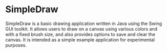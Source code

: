 # SimpleDraw
SimpleDraw is a basic drawing application written in Java using the Swing GUI toolkit. It allows users to draw on a canvas using various colors and with a fixed brush size, and also provides options to save and clear the canvas. It is intended as a simple example application for experimental purposes.
